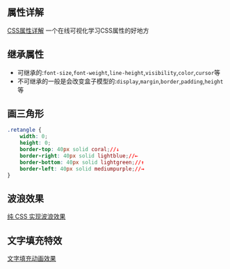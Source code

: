 ## 属性详解

[CSS属性详解](https://cssreference.io/) 一个在线可视化学习CSS属性的好地方 



## 继承属性

* 可继承的:`font-size`,`font-weight`,`line-height`,`visibility`,`color`,`cursor`等  
* 不可继承的一般是会改变盒子模型的:`display`,`margin`,`border`,`padding`,`height`等

## 画三角形

```css
.retangle {
    width: 0;
    height: 0;
    border-top: 40px solid coral;//↓
    border-right: 40px solid lightblue;//←
    border-bottom: 40px solid lightgreen;//↑
    border-left: 40px solid mediumpurple;//→
}

```

## 波浪效果

[纯 CSS 实现波浪效果](http://www.cnblogs.com/coco1s/p/7197662.html)  

## 文字填充特效

[文字填充动画效果](https://tympanus.net/codrops/2015/02/16/create-animated-text-fills/)  

